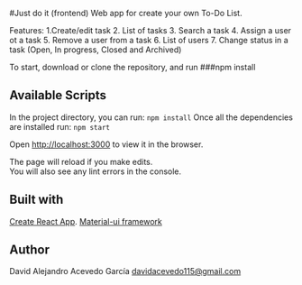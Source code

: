 #Just do it (frontend)
Web app for create your own To-Do List.

Features:
1.Create/edit task
2. List of tasks
3. Search a task
4. Assign a user ot a task
5. Remove a user from a task
6. List of users
7. Change status in a task (Open, In progress, Closed and Archived)

To start, download or clone the repository, and run ###npm install
## Available Scripts

In the project directory, you can run: `npm install`
Once all the dependencies are installed run: `npm start`

Open [http://localhost:3000](http://localhost:3000) to view it in the browser.

The page will reload if you make edits.<br />
You will also see any lint errors in the console.

## Built with
[Create React App](https://github.com/facebook/create-react-app).
[Material-ui framework](https://material-ui.com/) 

Author
--------
David Alejandro Acevedo García
davidacevedo115@gmail.com
